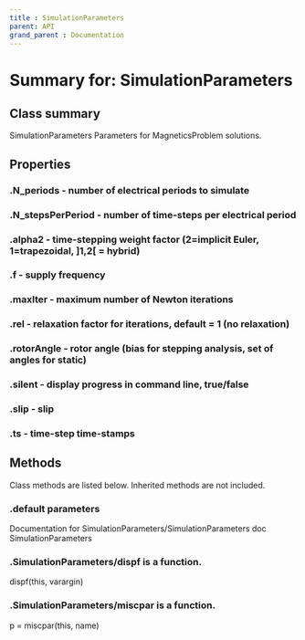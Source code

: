 ```yaml
---
title : SimulationParameters
parent: API
grand_parent : Documentation
---
```

# Summary for: **SimulationParameters**

## Class summary

SimulationParameters Parameters for MagneticsProblem solutions.

## Properties

### .**N_periods** - number of electrical periods to simulate

### .**N_stepsPerPeriod** - number of time-steps per electrical period

### .**alpha2** - time-stepping weight factor (2=implicit Euler, 1=trapezoidal, ]1,2[ = hybrid)

### .**f** - supply frequency

### .**maxIter** - maximum number of Newton iterations

### .**rel** - relaxation factor for iterations, default = 1 (no relaxation)

### .**rotorAngle** - rotor angle (bias for stepping analysis, set of angles for static)

### .**silent** - display progress in command line, true/false

### .**slip** - slip

### .**ts** - time-step time-stamps


## Methods

Class methods are listed below. Inherited methods are not included.

### .default parameters
Documentation for SimulationParameters/SimulationParameters
doc SimulationParameters

### .SimulationParameters/**dispf** is a function.
dispf(this, varargin)

### .SimulationParameters/**miscpar** is a function.
p = miscpar(this, name)


